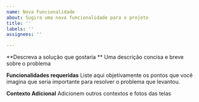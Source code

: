 ```yaml
---
name: Nova Funcionalidade
about: Sugira uma nova funcionalidade para o projeto
title: ''
labels: ''
assignees: ''

---
```


**Descreva a solução que gostaria **
Uma descrição concisa e breve sobre o problema

**Funcionalidades requeridas**
Liste aqui objetivamente os pontos que você imagina que seria importante para resolver o problema que levantou.

**Contexto Adicional**
Adicionem outros contextos e fotos das telas
